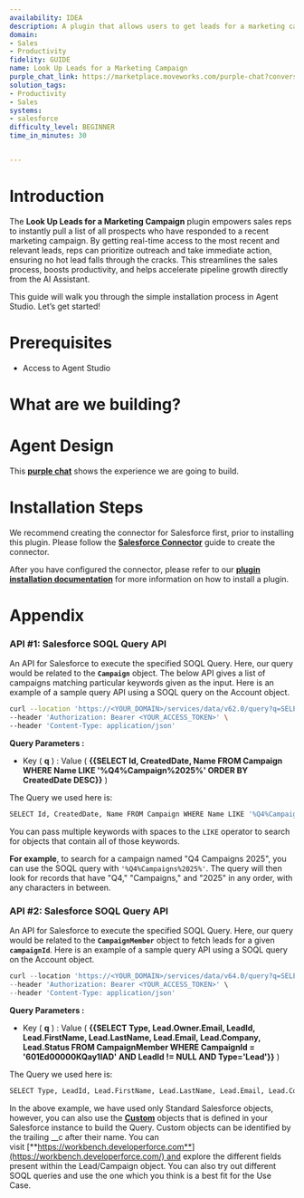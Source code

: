 ```yaml
---
availability: IDEA
description: A plugin that allows users to get leads for a marketing campaign in Salesforce.
domain:
- Sales
- Productivity
fidelity: GUIDE
name: Look Up Leads for a Marketing Campaign
purple_chat_link: https://marketplace.moveworks.com/purple-chat?conversation=%7B%22messages%22%3A%5B%7B%22role%22%3A%22user%22%2C%22parts%22%3A%5B%7B%22richText%22%3A%22%3Cp+xmlns%3D%5C%22http%3A%2F%2Fwww.w3.org%2F1999%2Fxhtml%5C%22%3Ewhat+are+the+leads+for+Q2+2025+Global+campaigns%3F%3C%2Fp%3E%22%7D%5D%7D%2C%7B%22role%22%3A%22assistant%22%2C%22parts%22%3A%5B%7B%22reasoningSteps%22%3A%5B%7B%22status%22%3A%22success%22%2C%22richText%22%3A%22Searching+Salesforce+for+campaigns+matching+%27Q2+2025+Global%27.%22%7D%5D%7D%2C%7B%22richText%22%3A%22%3Cp+xmlns%3D%5C%22http%3A%2F%2Fwww.w3.org%2F1999%2Fxhtml%5C%22%3EThere+are+multiple+Q2+2025+Global+campaigns+available.+Please+select+which+campaign+you+want+to+see+leads+for%3A%3C%2Fp%3E%3Cp+xmlns%3D%5C%22http%3A%2F%2Fwww.w3.org%2F1999%2Fxhtml%5C%22%3E%3Cstrong%3E1.%3C%2Fstrong%3E+Q2-2025-Global-Outreach+%28ID%3A+C-010%29%3C%2Fp%3E%3Cp+xmlns%3D%5C%22http%3A%2F%2Fwww.w3.org%2F1999%2Fxhtml%5C%22%3E%3Cstrong%3E2.%3C%2Fstrong%3E+Q2-2025-Global-Partner-Enablement+%28ID%3A+C-011%29%3C%2Fp%3E%3Cp+xmlns%3D%5C%22http%3A%2F%2Fwww.w3.org%2F1999%2Fxhtml%5C%22%3E%3Cstrong%3E3.%3C%2Fstrong%3E+Q2-2025-Global-Product-Launch+%28ID%3A+C-012%29%3C%2Fp%3E%22%7D%5D%7D%2C%7B%22role%22%3A%22user%22%2C%22parts%22%3A%5B%7B%22richText%22%3A%221%22%7D%5D%7D%2C%7B%22role%22%3A%22assistant%22%2C%22parts%22%3A%5B%7B%22reasoningSteps%22%3A%5B%7B%22status%22%3A%22success%22%2C%22richText%22%3A%22Fetching+leads+for+Q2-2025-Global-Outreach+%28C-010%29.%22%7D%5D%7D%2C%7B%22richText%22%3A%22%3Cp+xmlns%3D%5C%22http%3A%2F%2Fwww.w3.org%2F1999%2Fxhtml%5C%22%3EHere+are+the+leads+found+for+the+%3Cstrong%3EQ2-2025-Global-Outreach%3C%2Fstrong%3E+campaign%3A%3C%2Fp%3E%3Cul+xmlns%3D%5C%22http%3A%2F%2Fwww.w3.org%2F1999%2Fxhtml%5C%22%3E%3Cli%3E%3Cp%3E%3Cstrong%3EEleanor+Vance%3C%2Fstrong%3E+%28Data+Solutions+Corp%29+-+eleanor.vance%40example.com+-+Status%3A+New%3C%2Fp%3E%3C%2Fli%3E%3Cli%3E%3Cp%3E%3Cstrong%3EMarcus+Chen%3C%2Fstrong%3E+%28Quantum+Innovations%29+-+marcus.chen%40example.com+-+Status%3A+Contacted%3C%2Fp%3E%3C%2Fli%3E%3Cli%3E%3Cp%3E%3Cstrong%3ESophia+Garcia%3C%2Fstrong%3E+%28Global+Connect+Ltd%29+-+sophia.garcia%40example.com+-+Status%3A+Qualified%3C%2Fp%3E%3C%2Fli%3E%3Cli%3E%3Cp%3E%3Cstrong%3EDavid+Lee%3C%2Fstrong%3E+%28NextGen+Technologies%29+-+david.lee%40example.com+-+Status%3A+Engaged%3C%2Fp%3E%3C%2Fli%3E%3C%2Ful%3E%3Cp+xmlns%3D%5C%22http%3A%2F%2Fwww.w3.org%2F1999%2Fxhtml%5C%22%3E%3C%2Fp%3E%3Cp+xmlns%3D%5C%22http%3A%2F%2Fwww.w3.org%2F1999%2Fxhtml%5C%22%3EThere+are+many+more+leads+in+this+campaign.+If+you+need+the+full+list+or+more+details+about+any+specific+lead%2C+let+me+know%21%3C%2Fp%3E%22%7D%5D%7D%5D%7D
solution_tags:
- Productivity
- Sales
systems:
- salesforce
difficulty_level: BEGINNER
time_in_minutes: 30


---
```


# **Introduction**

The **Look Up Leads for a Marketing Campaign** plugin empowers sales reps to instantly pull a list of all prospects who have responded to a recent marketing campaign. By getting real-time access to the most recent and relevant leads, reps can prioritize outreach and take immediate action, ensuring no hot lead falls through the cracks. This streamlines the sales process, boosts productivity, and helps accelerate pipeline growth directly from the AI Assistant.

This guide will walk you through the simple installation process in Agent Studio. Let’s get started!

# **Prerequisites**

- Access to Agent Studio

# **What are we building?**

# **Agent Design**

This [**purple chat**](https://marketplace.moveworks.com/purple-chat?conversation=%7B%22messages%22%3A%5B%7B%22role%22%3A%22user%22%2C%22parts%22%3A%5B%7B%22richText%22%3A%22what+are+the+leads+for+Moveworks+Global+campaigns%3F%22%7D%5D%7D%2C%7B%22role%22%3A%22assistant%22%2C%22parts%22%3A%5B%7B%22reasoningSteps%22%3A%5B%7B%22status%22%3A%22success%22%2C%22richText%22%3A%22Searching+Salesforce+for+campaigns+matching+%27Moveworks+Global%27.%22%7D%5D%7D%2C%7B%22richText%22%3A%22%3Cp%3EThere+are+multiple+Moveworks+Global+campaigns+available.+Please+select+which+campaign+you+want+to+see+leads+for%3A%3C%2Fp%3E%3Cp%3E%3Cstrong%3E1.%3C%2Fstrong%3E+Moveworks+Global+Outreach+2023+%28ID%3A+C-010%29%3C%2Fp%3E%3Cp%3E%3Cstrong%3E2.%3C%2Fstrong%3E+Moveworks+Global+Partner+Enablement+%28ID%3A+C-011%29%3C%2Fp%3E%3Cp%3E%3Cstrong%3E3.%3C%2Fstrong%3E+Moveworks+Global+Product+Launch+%28ID%3A+C-012%29%3C%2Fp%3E%22%7D%5D%7D%2C%7B%22role%22%3A%22user%22%2C%22parts%22%3A%5B%7B%22richText%22%3A%221%22%7D%5D%7D%2C%7B%22role%22%3A%22assistant%22%2C%22parts%22%3A%5B%7B%22reasoningSteps%22%3A%5B%7B%22status%22%3A%22success%22%2C%22richText%22%3A%22Fetching+leads+for+Moveworks+Global+Outreach+2023+%28C-010%29.%22%7D%5D%7D%2C%7B%22richText%22%3A%22%3Cp%3EHere+are+the+leads+found+for+the+%3Cstrong%3EMoveworks+Global+Outreach+2023%3C%2Fstrong%3E+campaign%3A%3C%2Fp%3E%3Cul%3E%3Cli%3E%3Cp%3E%3Cstrong%3EEleanor+Vance%3C%2Fstrong%3E+%28Data+Solutions+Corp%29+-+eleanor.vance%40example.com+-+Status%3A+New%3C%2Fp%3E%3C%2Fli%3E%3Cli%3E%3Cp%3E%3Cstrong%3EMarcus+Chen%3C%2Fstrong%3E+%28Quantum+Innovations%29+-+marcus.chen%40example.com+-+Status%3A+Contacted%3C%2Fp%3E%3C%2Fli%3E%3Cli%3E%3Cp%3E%3Cstrong%3ESophia+Garcia%3C%2Fstrong%3E+%28Global+Connect+Ltd%29+-+sophia.garcia%40example.com+-+Status%3A+Qualified%3C%2Fp%3E%3C%2Fli%3E%3Cli%3E%3Cp%3E%3Cstrong%3EDavid+Lee%3C%2Fstrong%3E+%28NextGen+Technologies%29+-+david.lee%40example.com+-+Status%3A+Engaged%3C%2Fp%3E%3C%2Fli%3E%3C%2Ful%3E%3Cp%3E%3C%2Fp%3E%3Cp%3EThere+are+many+more+leads+in+this+campaign.+If+you+need+the+full+list+or+more+details+about+any+specific+lead%2C+let+me+know%21%3C%2Fp%3E%22%7D%5D%7D%5D%7D) shows the experience we are going to build.

# **Installation Steps**

We recommend creating the connector for Salesforce first, prior to installing this plugin. Please follow the [**Salesforce Connector**](https://marketplace.moveworks.com/creator-studio/resources/connector/?id=salesforce) guide to create the connector.

After you have configured the connector, please refer to our [**plugin installation documentation**](https://help.moveworks.com/docs/ai-agent-marketplace-installation) for more information on how to install a plugin.

# **Appendix**

### **API #1: Salesforce SOQL Query API**

An API for Salesforce to execute the specified SOQL Query. Here, our query would be related to the **`Campaign`** object. The below API gives a list of campaigns matching particular keywords given as the input. Here is an example of a sample query API using a SOQL query on the Account object. 

```bash
curl --location 'https://<YOUR_DOMAIN>/services/data/v62.0/query?q=SELECT%20Id%2C%20CreatedDate%2C%20Name%20FROM%20Campaign%20WHERE%20Name%20LIKE%20%27%25Q4%Campaign%2025%25%27%20ORDER%20BY%20CreatedDate%20DESC' \
--header 'Authorization: Bearer <YOUR_ACCESS_TOKEN>' \
--header 'Content-Type: application/json'
```

**Query Parameters :**

- Key ( **q** ) : Value ( **{{SELECT Id, CreatedDate, Name FROM Campaign WHERE Name LIKE '%Q4%Campaign%2025%' ORDER BY CreatedDate DESC}}** )

The Query we used here is:

```bash
SELECT Id, CreatedDate, Name FROM Campaign WHERE Name LIKE '%Q4%Campaign%2025%' ORDER BY CreatedDate DESC
```

You can pass multiple keywords with spaces to the `LIKE` operator to search for objects that contain all of those keywords. 

**For example**, to search for a campaign named "Q4 Campaigns 2025", you can use the SOQL query with `'%Q4%Campaigns%2025%'`. The query will then look for records that have "Q4," "Campaigns," and "2025" in any order, with any characters in between.

### **API #2: Salesforce SOQL Query API**

An API for Salesforce to execute the specified SOQL Query. Here, our query would be related to the **`CampaignMember`** object to fetch leads for a given **`campaignId`**. Here is an example of a sample query API using a SOQL query on the Account object.

```jsx
curl --location 'https://<YOUR_DOMAIN>/services/data/v64.0/query?q=SELECT%2CType%2C%20Lead.Owner.Email%2C%20LeadId%2C%20Lead.FirstName%2C%20Lead.LastName%2C%20Lead.Email%2C%20Lead.Company%2C%20Lead.Status%20FROM%20CampaignMember%20WHERE%20CampaignId%20%3D%20%27601Ed00000KQay1IAD%27%20AND%20LeadId%20%21%3D%20NULL%20AND%20Type%3D%27Lead%27' \
--header 'Authorization: Bearer <YOUR_ACCESS_TOKEN>' \
--header 'Content-Type: application/json'
```

**Query Parameters :**

- Key ( **q** ) : Value ( **{{SELECT Type, Lead.Owner.Email, LeadId, Lead.FirstName, Lead.LastName, Lead.Email, Lead.Company, Lead.Status FROM CampaignMember WHERE CampaignId = '601Ed00000KQay1IAD' AND LeadId != NULL AND Type='Lead'}}** )

The Query we used here is:

```bash
SELECT Type, LeadId, Lead.FirstName, Lead.LastName, Lead.Email, Lead.Company, Lead.Status FROM CampaignMember WHERE CampaignId = '601Ed00000KQay1IAD' AND LeadId != NULL AND Type='Lead'
```

In the above example, we have used only Standard Salesforce objects, however, you can also use the [**Custom**](https://help.salesforce.com/s/articleView?id=sf.basics_object_types.htm&type=5) objects that is defined in your Salesforce instance to build the Query. Custom objects can be identified by the trailing __c after their name. You can visit [**https://workbench.developerforce.com**](https://workbench.developerforce.com/) and explore the different fields present within the Lead/Campaign object. You can also try out different SOQL queries and use the one which you think is a best fit for the Use Case.

